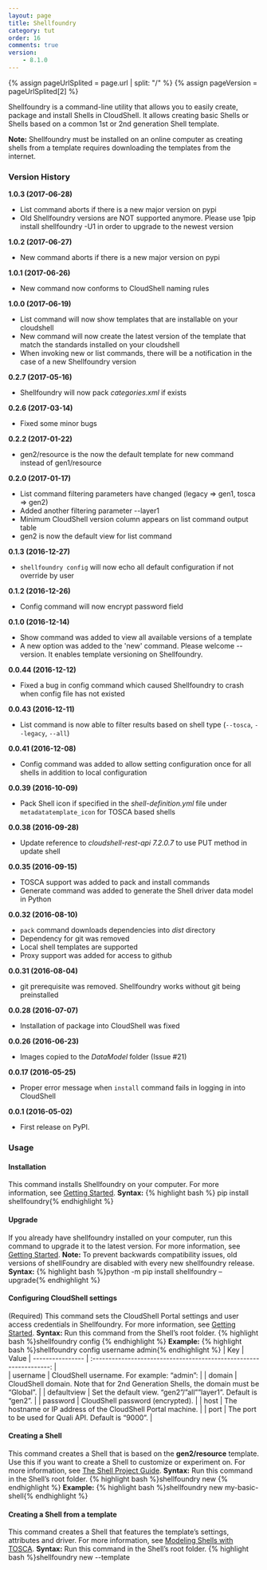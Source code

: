 ```yaml
---
layout: page
title: Shellfoundry
category: tut
order: 16
comments: true
version:
    - 8.1.0
---
```


{% assign pageUrlSplited = page.url | split: "/" %}
{% assign pageVersion = pageUrlSplited[2] %}


Shellfoundry is a command-line utility that allows you to easily create, package and install Shells in CloudShell.  It allows creating basic Shells or Shells based on a common 1st or 2nd generation Shell template. 

**Note:** Shellfoundry must be installed on an online computer as creating shells from a template requires downloading the templates from the internet.


### Version History
**1.0.3 (2017-06-28)**
* List command aborts if there is a new major version on pypi
* Old Shellfoundry versions are NOT supported anymore. Please use 1pip install shellfoundry -U1 in order to upgrade to the newest version

**1.0.2 (2017-06-27)**
* New command aborts if there is a new major version on pypi

**1.0.1 (2017-06-26)**
* New command now conforms to CloudShell naming rules

**1.0.0 (2017-06-19)**
* List command will now show templates that are installable on your cloudshell
* New command will now create the latest version of the template that match the standards installed on your cloudshell
* When invoking new or list commands, there will be a notification in the case of a new Shellfoundry version

**0.2.7 (2017-05-16)**
* Shellfoundry will now pack *categories.xml* if exists

**0.2.6 (2017-03-14)**
* Fixed some minor bugs

**0.2.2 (2017-01-22)**
* gen2/resource is the now the default template for new command instead of gen1/resource

**0.2.0 (2017-01-17)**
* List command filtering parameters have changed (legacy => gen1, tosca => gen2)
* Added another filtering parameter --layer1
* Minimum CloudShell version column appears on list command output table
* gen2 is now the default view for list command

**0.1.3 (2016-12-27)**
* `shellfoundry config` will now echo all default configuration if not override by user

**0.1.2 (2016-12-26)**
* Config command will now encrypt password field

**0.1.0 (2016-12-14)**
* Show command was added to view all available versions of a template
* A new option was added to the 'new' command. Please welcome --version. It enables template versioning on Shellfoundry.

**0.0.44 (2016-12-12)**
* Fixed a bug in config command which caused Shellfoundry to crash when config file has not existed

**0.0.43 (2016-12-11)**
* List command is now able to filter results based on shell type (`--tosca`, `--legacy`, `--all`)

**0.0.41 (2016-12-08)**
* Config command was added to allow setting configuration once for all shells in addition to local configuration

**0.0.39 (2016-10-09)**
* Pack Shell icon if specified in the *shell-definition.yml* file under `metadatatemplate_icon` for TOSCA based shells

**0.0.38 (2016-09-28)**
* Update reference to *cloudshell-rest-api 7.2.0.7* to use PUT method in update shell

**0.0.35 (2016-09-15)**
* TOSCA support was added to pack and install commands
* Generate command was added to generate the Shell driver data model in Python

**0.0.32 (2016-08-10)**
* `pack` command downloads dependencies into *dist* directory
* Dependency for git was removed
* Local shell templates are supported
* Proxy support was added for access to github

**0.0.31 (2016-08-04)**
* git prerequisite was removed. Shellfoundry works without git being preinstalled

**0.0.28 (2016-07-07)**
* Installation of package into CloudShell was fixed

**0.0.26 (2016-06-23)**
* Images copied to the *DataModel* folder (Issue #21)

**0.0.17 (2016-05-25)**
* Proper error message when `install` command fails in logging in into CloudShell

**0.0.1 (2016-05-02)**
* First release on PyPI.

### Usage

#### Installation
This command installs Shellfoundry on your computer. For more information, see [Getting Started]({{site.baseurl}}/shells/{{pageVersion}}/getting-started.html).
**Syntax:**
{% highlight bash %} pip install shellfoundry{% endhighlight %}


#### Upgrade
If you already have shellfoundry installed on your computer, run this command to upgrade it to the latest version. For more information, see [Getting Started]({{site.baseurl}}/shells/{{pageVersion}}/getting-started.html).
**Note:** To prevent backwards compatibility issues, old versions of shellFoundry are disabled with every new shellfoundry release.
**Syntax:**
{% highlight bash %}python -m pip install shellfoundry –upgrade{% endhighlight %}

#### Configuring CloudShell settings
(Required) This command sets the CloudShell Portal settings and user access credentials in Shellfoundry. For more information, see [Getting Started]({{site.baseurl}}/shells/{{pageVersion}}/getting-started.html). 
**Syntax:**
Run this command from the Shell’s root folder.
{% highlight bash %}shellfoundry config <key name> <key value>{% endhighlight %}
**Example:**
{% highlight bash %}shellfoundry config username admin{% endhighlight %}
|  Key               |  Value 
|  ----------------  | :-----------------------------------------------------------------: |            
|  username          |  CloudShell username. For example: “admin”:                         |
|  domain            |  CloudShell domain. 
                        Note that for 2nd Generation Shells, the domain must be “Global”.  |
|  defaultview       |  Set the default view. 
                        “gen2”/”all””layer1”. Default is “gen2”.                           |
|  password          |  CloudShell password (encrypted).                                   |
|  host              |  The hostname or IP address of the CloudShell Portal machine.       |
|  port              |  The port to be used for Quali API. Default is “9000”.              |


#### Creating a Shell
This command creates a Shell that is based on the **gen2/resource** template. Use this if you want to create a Shell to customize or experiment on. For more information, see [The Shell Project Guide]({{site.baseurl}}/shells/{{pageVersion}}/the-shell-project.html).
**Syntax:**
Run this command in the Shell’s root folder.
{% highlight bash %}shellfoundry new <Shell-name>{% endhighlight %}
**Example:**
{% highlight bash %}shellfoundry new my-basic-shell{% endhighlight %}

#### Creating a Shell from a template
This command creates a Shell that features the template’s settings, attributes and driver. For more information, see [Modeling Shells with TOSCA]({{site.baseurl}}/shells/{{pageVersion}}/modeling-the-shell.html).
**Syntax:**
Run this command in the Shell’s root folder.
{% highlight bash %}shellfoundry new <Shell-name> --template <template>{% endhighlight %}
**Example:**
{% highlight bash %}shellfoundry new my-switch-g2 --template=gen2/networking/switch{% endhighlight %}

**Note:** This command creates a Shell that is based on the latest version of the specified template, which is supported by your CloudShell version. However, you can also create a Shell based on a different version of the template, by adding `--version <version_number>` to the command. 

#### Listing available Shell templates
This command lists the 1st and 2nd generation Shell templates you can use for your new Shell. For more information, see [Modeling Shells with TOSCA]({{site.baseurl}}/shells/{{pageVersion}}/modeling-the-shell.html).
**Syntax:**
{% highlight bash %}shellfoundry list{% endhighlight %}
To view templates of a specific type, add the appropriate flag to the command: `--gen1`, `--gen2`, `--layer1`, `--all` (lists all available templates).

#### Listing versions of a Shell template
To display a list of the versions for a given template, run the following in command-line:
{% highlight bash %}shellfoundry show <template_name>{% endhighlight %}
The versions are displayed in descending order from latest to earliest.

#### Packaging a Shell
This command packs the shell's source code, data model and configuration into a ZIP package, which can be uploaded into CloudShell. For additional information, see [Deploying to Production]({{site.baseurl}}/shells/{{pageVersion}}/deploying-to-production.html).
**Syntax:**
Run this command from the Shell’s root folder.
{% highlight bash %}shellfoundry pack{% endhighlight %}
A ZIP package is created in the Shell’s *dist* directory with the name "nutshell.zip".
**Note:** The `pack` command requires the presence of a *shell.yml* file, which is created by default in Shells created using Shellfoundry. However, if your shell was created elsewhere, make sure to add a *shell.yml* file with the following structure:
`###shell.yml
 shell:
    name: nutshell`

#### Packaging and importing a Shell into CloudShell
This command creates a distributable zip file for the Shell and imports it into CloudShell using the CloudShell Portal and user defined by the `shellfoundry configure` command. For more information, see [Getting Started]({{site.baseurl}}/shells/{{pageVersion}}/getting-started.html).
**Syntax:**
Run this command from the Shell’s root folder.
{% highlight bash %}shellfoundry install{% endhighlight %}

#### Creating the Shell’s data model file
The shell’s data model (*data_model.py* file) consists of the standard specifications and the extended data model, which is defined in the *shell-definition.yaml* file. When creating a new Shell, you will also need to import its data model. For additional information, see [Managing the Shell’s Data Model]({{site.baseurl}}/shells/{{pageVersion}}/generating-shell-data-model.html).
**Syntax:**
Run this command from the Shell’s root folder.
{% highlight bash %}shellfoundry generate{% endhighlight %}
